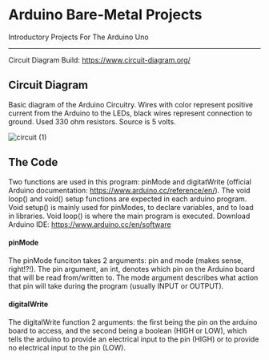 # Arduino Bare-Metal Projects
Introductory Projects For The Arduino Uno
***


Circuit Diagram Build: https://www.circuit-diagram.org/


## Circuit Diagram
Basic diagram of the Arduino Circuitry. Wires with color represent positive current from the Arduino to the LEDs, black wires represent connection to ground. Used 330 ohm resistors. Source is 5 volts.

![circuit (1)](https://user-images.githubusercontent.com/73136662/194449880-81a63608-5ffd-4860-87da-6cc66a802116.png)

## The Code

Two functions are used in this program: pinMode and digitatWrite (official Arduino documentation: https://www.arduino.cc/reference/en/). The void loop() and void() setup functions are expected in each arduino program. Void setup() is mainly used for pinModes, to declare variables, and to load in libraries. Void loop() is where the main program is executed. Download Arduino IDE: https://www.arduino.cc/en/software

#### pinMode
The pinMode funciton takes 2 arguments: pin and mode (makes sense, right!?!). The pin argument, an int, denotes which pin on the Arduino board that will be read from/written to. The mode argument describes what action that pin will take during the program (usually INPUT or OUTPUT). 

#### digitalWrite
The digitalWrite function 2 arguments: the first being the pin on the arduino board to access, and the second being a boolean (HIGH or LOW), which tells the arduino to provide an electrical input to the pin (HIGH) or to provide no electrical input to the pin (LOW).



